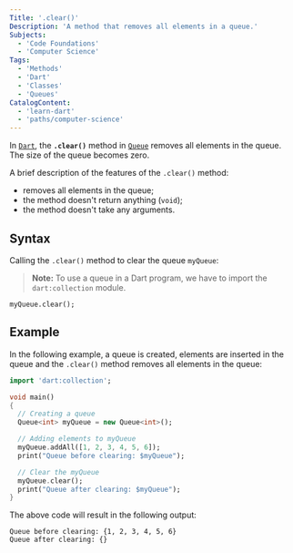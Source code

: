 ```yaml
---
Title: '.clear()'
Description: 'A method that removes all elements in a queue.'
Subjects:
  - 'Code Foundations'
  - 'Computer Science'
Tags:
  - 'Methods'
  - 'Dart'
  - 'Classes'
  - 'Queues'
CatalogContent:
  - 'learn-dart'
  - 'paths/computer-science'
---
```

In [`Dart`](<[url](https://www.codecademy.com/resources/docs/dart)>), the **`.clear()`** method in [`Queue`](<[url](https://www.codecademy.com/resources/docs/dart/queue)>) removes all elements in the queue. The size of the queue becomes zero.

A brief description of the features of the `.clear()` method:
- removes all elements in the queue;
- the method doesn't return anything (`void`);
- the method doesn't take any arguments.

## Syntax

Calling the `.clear()` method to clear the queue `myQueue`:

> **Note:** To use a queue in a Dart program, we have to import the `dart:collection` module.

```pseudo
myQueue.clear();
```

## Example

In the following example, a queue is created, elements are inserted in the queue and the `.clear()` method removes all elements in the queue:

```dart
import 'dart:collection';

void main()
{
  // Creating a queue
  Queue<int> myQueue = new Queue<int>();

  // Adding elements to myQueue
  myQueue.addAll([1, 2, 3, 4, 5, 6]);
  print("Queue before clearing: $myQueue");

  // Clear the myQueue
  myQueue.clear();
  print("Queue after clearing: $myQueue");
}
```

The above code will result in the following output:

```shell
Queue before clearing: {1, 2, 3, 4, 5, 6}
Queue after clearing: {}
```
